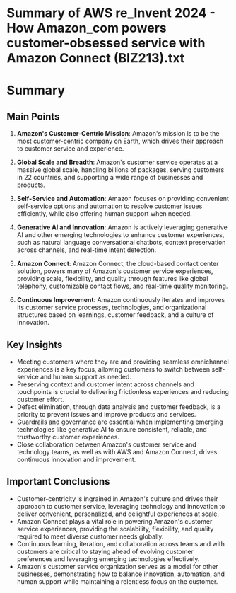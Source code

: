 # Summary of AWS re_Invent 2024 - How Amazon_com powers customer-obsessed service with Amazon Connect (BIZ213).txt

# Summary

## Main Points

1. **Amazon's Customer-Centric Mission**: Amazon's mission is to be the most customer-centric company on Earth, which drives their approach to customer service and experience.

2. **Global Scale and Breadth**: Amazon's customer service operates at a massive global scale, handling billions of packages, serving customers in 22 countries, and supporting a wide range of businesses and products.

3. **Self-Service and Automation**: Amazon focuses on providing convenient self-service options and automation to resolve customer issues efficiently, while also offering human support when needed.

4. **Generative AI and Innovation**: Amazon is actively leveraging generative AI and other emerging technologies to enhance customer experiences, such as natural language conversational chatbots, context preservation across channels, and real-time intent detection.

5. **Amazon Connect**: Amazon Connect, the cloud-based contact center solution, powers many of Amazon's customer service experiences, providing scale, flexibility, and quality through features like global telephony, customizable contact flows, and real-time quality monitoring.

6. **Continuous Improvement**: Amazon continuously iterates and improves its customer service processes, technologies, and organizational structures based on learnings, customer feedback, and a culture of innovation.

## Key Insights

- Meeting customers where they are and providing seamless omnichannel experiences is a key focus, allowing customers to switch between self-service and human support as needed.
- Preserving context and customer intent across channels and touchpoints is crucial to delivering frictionless experiences and reducing customer effort.
- Defect elimination, through data analysis and customer feedback, is a priority to prevent issues and improve products and services.
- Guardrails and governance are essential when implementing emerging technologies like generative AI to ensure consistent, reliable, and trustworthy customer experiences.
- Close collaboration between Amazon's customer service and technology teams, as well as with AWS and Amazon Connect, drives continuous innovation and improvement.

## Important Conclusions

- Customer-centricity is ingrained in Amazon's culture and drives their approach to customer service, leveraging technology and innovation to deliver convenient, personalized, and delightful experiences at scale.
- Amazon Connect plays a vital role in powering Amazon's customer service experiences, providing the scalability, flexibility, and quality required to meet diverse customer needs globally.
- Continuous learning, iteration, and collaboration across teams and with customers are critical to staying ahead of evolving customer preferences and leveraging emerging technologies effectively.
- Amazon's customer service organization serves as a model for other businesses, demonstrating how to balance innovation, automation, and human support while maintaining a relentless focus on the customer.